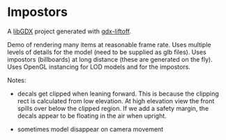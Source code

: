 # Impostors

A [libGDX](https://libgdx.com/) project generated with [gdx-liftoff](https://github.com/tommyettinger/gdx-liftoff).

Demo of rendering many items at reasonable frame rate.
Uses multiple levels of details for the model (need to be supplied as glb files).
Uses impostors (billboards) at long distance (these are generated on the fly).
Uses OpenGL instancing for LOD models and for the impostors.






Notes:
- decals get clipped when leaning forward.  This is because the clipping rect is calculated from low elevation. At high elevation view the front spills over
 below the clipped region.  If we add a safety margin, the decals appear to be floating in the air when upright.

- sometimes model disappear on camera movement
